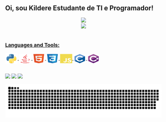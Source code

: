 ## Oi, sou Kildere Estudante de TI e Programador!

<!--
- 🔭 Desenvolvendo Projetos em Java
- 🌱 Atualmente Estudando Java
-->

<div align="center">
  <a href="https://github.com/Kirudea">
  <img width="60%" src="https://github-readme-stats.vercel.app/api?username=Kirudea&show_icons=true&theme=dracula&include_all_commits=true&count_private=true"/>
    <br>
  <img width="50%" src="https://github-readme-stats.vercel.app/api/top-langs/?username=Kirudea&layout=compact&langs_count=7&theme=dracula"/>
</div><br>

### Languages and Tools:
<div style="display: inline_block">
  <img align="center" alt="Kirudea-Python" height="36" width="40" src="https://raw.githubusercontent.com/devicons/devicon/master/icons/python/python-original.svg">
  <img align="center" alt="Kirudea-Java" height="30" width="40" src="https://raw.githubusercontent.com/devicons/devicon/master/icons/java/java-plain.svg">
  <img align="center" alt="Kirudea-HTML" height="30" width="40" src="https://raw.githubusercontent.com/devicons/devicon/master/icons/html5/html5-original.svg">
  <img align="center" alt="Kirudea-CSS" height="30" width="40" src="https://raw.githubusercontent.com/devicons/devicon/master/icons/css3/css3-original.svg">
  <img align="center" alt="Kirudea-JS" height="30" width="40" src="https://raw.githubusercontent.com/devicons/devicon/master/icons/javascript/javascript-plain.svg">
  <img align="center" alt="Kirudea-C" height="30" width="40" src="https://raw.githubusercontent.com/devicons/devicon/master/icons/c/c-original.svg">
  <img align="center" alt="Kirudea-CSharp" height="30" width="40" src="https://raw.githubusercontent.com/devicons/devicon/master/icons/csharp/csharp-original.svg">
</div>
  
##

<div>
  <a href="https://www.linkedin.com/in/kilderehenrique" target="_blank"><img src="https://img.shields.io/badge/-LinkedIn-%230077B5?style=for-the-badge&logo=linkedin&logoColor=white" target="_blank"></a>
  <a href="https://gitlab.com/Kirudea" target="_blank"><img src="https://img.shields.io/badge/-Gitlab-FFF?style=for-the-badge&logo=gitlab&logoColor=white" target="_blank"></a>
  <a href="mailto:kilderehenriquedp@gmail.com"><img src="https://img.shields.io/badge/-Gmail-555?style=for-the-badge&logo=gmail&logoColor=white" target="_blank"></a> 
</div>

![Snake animation](https://github.com/Kirudea/Kirudea/blob/output/github-contribution-grid-snake.svg)
  
<!--  
**Kirudea/Kirudea** is a ✨ _special_ ✨ repository because its `README.md` (this file) appears on your GitHub profile.

Here are some ideas to get you started:

- 🔭 I’m currently working on ...
- 🌱 I’m currently learning ...
- 👯 I’m looking to collaborate on ...
- 🤔 I’m looking for help with ...
- 💬 Ask me about ...
- 📫 How to reach me: ...
- 😄 Pronouns: ...
- ⚡ Fun fact: ...
-->
